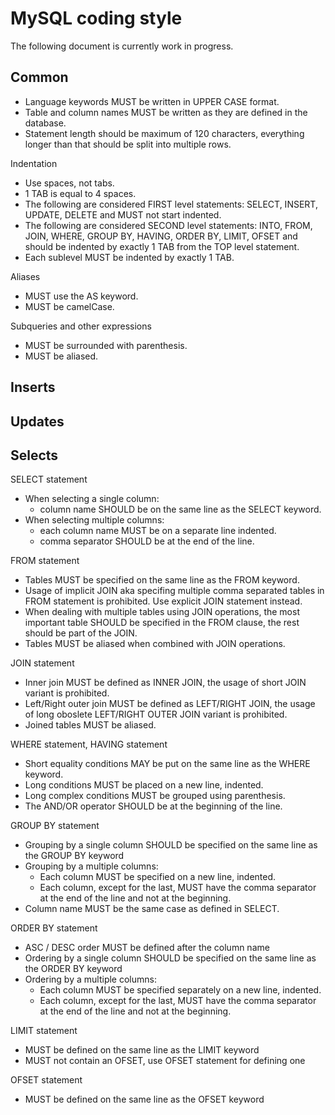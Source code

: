 # MySQL coding style

The following document is currently work in progress.

## Common

* Language keywords MUST be written in UPPER CASE format.
* Table and column names MUST be written as they are defined in the database.
* Statement length should be maximum of 120 characters, everything longer than that should be split into multiple rows.

Indentation

* Use spaces, not tabs.
* 1 TAB is equal to 4 spaces.
* The following are considered FIRST level statements: 
  SELECT, INSERT, UPDATE, DELETE 
  and MUST not start indented.
* The following are considered SECOND level statements: 
  INTO, FROM, JOIN, WHERE, GROUP BY, HAVING, ORDER BY, LIMIT, OFSET
  and should be indented by exactly 1 TAB from the TOP level statement.
* Each sublevel MUST be indented by exactly 1 TAB.

Aliases

* MUST use the AS keyword.
* MUST be camelCase.

Subqueries and other expressions

* MUST be surrounded with parenthesis.
* MUST be aliased.

## Inserts

## Updates

## Selects

SELECT statement

* When selecting a single column:
  * column name SHOULD be on the same line as the SELECT keyword.
* When selecting multiple columns:
  * each column name MUST be on a separate line indented.
  * comma separator SHOULD be at the end of the line.

FROM statement

* Tables MUST be specified on the same line as the FROM keyword.
* Usage of implicit JOIN aka specifing multiple comma separated tables in FROM statement is prohibited. 
  Use explicit JOIN statement instead.
* When dealing with multiple tables using JOIN operations, the most important table SHOULD be specified in the FROM clause, 
  the rest should be part of the JOIN.
* Tables MUST be aliased when combined with JOIN operations.

JOIN statement

* Inner join MUST be defined as INNER JOIN, the usage of short JOIN variant is prohibited.
* Left/Right outer join MUST be defined as LEFT/RIGHT JOIN, the usage of long oboslete LEFT/RIGHT OUTER JOIN variant is prohibited.
* Joined tables MUST be aliased.

WHERE statement, HAVING statement

* Short equality conditions MAY be put on the same line as the WHERE keyword.
* Long conditions MUST be placed on a new line, indented.
* Long complex conditions MUST be grouped using parenthesis.
* The AND/OR operator SHOULD be at the beginning of the line.

GROUP BY statement

* Grouping by a single column SHOULD be specified on the same line as the GROUP BY keyword
* Grouping by a multiple columns:
  * Each column MUST be specified on a new line, indented.
  * Each column, except for the last, MUST have the comma separator at the end of the line and not at the beginning.
* Column name MUST be the same case as defined in SELECT.

ORDER BY statement

* ASC / DESC order MUST be defined after the column name
* Ordering by a single column SHOULD be specified on the same line as the ORDER BY keyword
* Ordering by a multiple columns:
  * Each column MUST be specified separately on a new line, indented.
  * Each column, except for the last, MUST have the comma separator at the end of the line and not at the beginning.
  
LIMIT statement

* MUST be defined on the same line as the LIMIT keyword
* MUST not contain an OFSET, use OFSET statement for defining one

OFSET statement

* MUST be defined on the same line as the OFSET keyword
